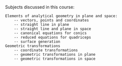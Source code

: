 Subjects discussed in this course:

	Elements of analytical geometry in plane and space:
		-- vectors, points and coordinates
		-- straight line in plane
		-- straight line and plane in space
		-- canonical equations for conics
		-- reduced equations for quadriceps
		-- surface generation
	Geometric transformations
		-- coordinate transformations
		-- geometric transformations in plane
		-- geometric transformations in space